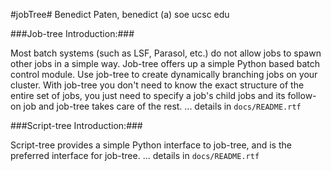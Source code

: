 #jobTree#
Benedict Paten, benedict (a) soe ucsc edu

###Job-tree Introduction:###

Most batch systems (such as LSF, Parasol, etc.) do not allow jobs to spawn
other jobs in a simple way. Job-tree offers up a simple Python based batch
control module. Use job-tree to create dynamically branching jobs on your 
cluster. With job-tree you don't need to know the exact structure of the 
entire set of jobs, you just need to specify a job's child jobs and its 
follow-on job and job-tree takes care of the rest.
... details in <code>docs/README.rtf</code>

###Script-tree Introduction:###

Script-tree provides a simple Python interface to job-tree, and is the preferred
interface for job-tree. 
... details in <code>docs/README.rtf</code>

